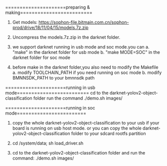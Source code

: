 =====================preparing & making=========================
1. Get models:
https://sophon-file.bitmain.com.cn/sophon-prod/drive/18/11/04/15/models.7z.zip

2. Uncompress the models.7z.zip in the darknet folder.

3. we support darknet running in usb mode and soc mode.you can
	a. "make" in the darknet folder for usb mode
	b. "make MODE=SOC" in the darknet folder for soc mode

4. before make in the darknet folder,you also need to modify the Makefile
	a. modify TOOLCHAIN_PATH if you need running on soc mode
	b. modify BMNNSDK_PATH to your bmnnsdk path


=====================running in usb mode=========================
cd to the darknet-yolov2-object-classification folder
run the command ./demo.sh images/


=====================running in soc mode========================
1. copy the whole darknet-yolov2-object-classification to your usb if your board is running on usb host mode. or you can copy the whole darknet-yolov2-object-classification folder to your sdcard rootfs partition 

2. cd /system/data; sh load_driver.sh

3. cd to the darknet-yolov2-object-classification folder and  run the command: ./demo.sh images/

